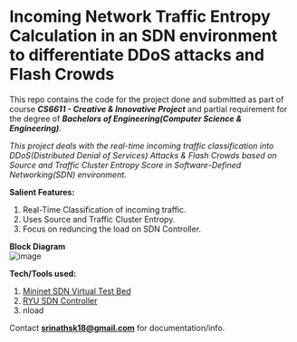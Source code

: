 # Incoming Network Traffic Entropy Calculation in an SDN environment to differentiate DDoS attacks and Flash Crowds

This repo contains the code for the project done and submitted as part of course _**CS6611 - Creative & Innovative Project**_ and partial requirement for the degree of _**Bachelors of Engineering(Computer Science & Engineering)**._

_This project deals with the real-time incoming traffic classification into DDoS(Distributed Denial of Services) Attacks & Flash Crowds based on Source and Traffic Cluster Entropy Score in Software-Defined Networking(SDN) environment._

**Salient Features:**
1. Real-Time Classification of incoming traffic.
2. Uses Source and Traffic Cluster Entropy.
3. Focus on reduncing the load on SDN Controller.

**Block Diagram**<br>
![image](https://user-images.githubusercontent.com/43112029/125096273-9ddac600-e0f2-11eb-8136-5d272a7008f0.png)

**Tech/Tools used:**
1. <a href="http://mininet.org">Mininet SDN Virtual Test Bed</a>
2. <a href="http://ryu-sdn.org">RYU SDN Controller</a>
3. nload

Contact <b>srinathsk18@gmail.com</b> for documentation/info.
